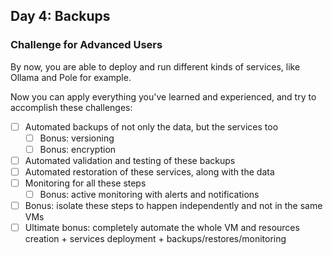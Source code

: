 ## Day 4: Backups

### Challenge for Advanced Users

By now, you are able to deploy and run different kinds of services, like Ollama and Pole for example.

Now you can apply everything you've learned and experienced, and try to accomplish these challenges:

- [ ] Automated backups of not only the data, but the services too
  - [ ] Bonus: versioning
  - [ ] Bonus: encryption
- [ ] Automated validation and testing of these backups
- [ ] Automated restoration of these services, along with the data
- [ ] Monitoring for all these steps
  - [ ] Bonus: active monitoring with alerts and notifications
- [ ] Bonus: isolate these steps to happen independently and not in the same VMs
- [ ] Ultimate bonus: completely automate the whole VM and resources creation + services deployment + backups/restores/monitoring
